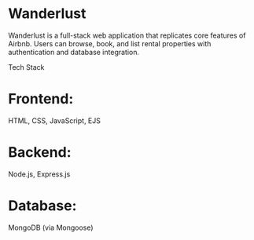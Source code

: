 # Wanderlust

Wanderlust is a full-stack web application that replicates core features of Airbnb. Users can browse, book, and list rental properties with authentication and database integration.

Tech Stack

# Frontend: 
HTML, CSS, JavaScript, EJS
# Backend: 
Node.js, Express.js
# Database: 
MongoDB (via Mongoose)
